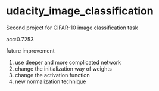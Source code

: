 # udacity_image_classification
Second project for CIFAR-10 image classification task

acc:0.7253

future improvement

1. use deeper and more complicated network 
2. change the initialization way of weights
3. change the activation function
4. new normalization technique
